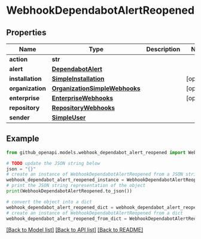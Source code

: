# WebhookDependabotAlertReopened


## Properties

Name | Type | Description | Notes
------------ | ------------- | ------------- | -------------
**action** | **str** |  | 
**alert** | [**DependabotAlert**](DependabotAlert.md) |  | 
**installation** | [**SimpleInstallation**](SimpleInstallation.md) |  | [optional] 
**organization** | [**OrganizationSimpleWebhooks**](OrganizationSimpleWebhooks.md) |  | [optional] 
**enterprise** | [**EnterpriseWebhooks**](EnterpriseWebhooks.md) |  | [optional] 
**repository** | [**RepositoryWebhooks**](RepositoryWebhooks.md) |  | 
**sender** | [**SimpleUser**](SimpleUser.md) |  | 

## Example

```python
from github_openapi.models.webhook_dependabot_alert_reopened import WebhookDependabotAlertReopened

# TODO update the JSON string below
json = "{}"
# create an instance of WebhookDependabotAlertReopened from a JSON string
webhook_dependabot_alert_reopened_instance = WebhookDependabotAlertReopened.from_json(json)
# print the JSON string representation of the object
print(WebhookDependabotAlertReopened.to_json())

# convert the object into a dict
webhook_dependabot_alert_reopened_dict = webhook_dependabot_alert_reopened_instance.to_dict()
# create an instance of WebhookDependabotAlertReopened from a dict
webhook_dependabot_alert_reopened_from_dict = WebhookDependabotAlertReopened.from_dict(webhook_dependabot_alert_reopened_dict)
```
[[Back to Model list]](../README.md#documentation-for-models) [[Back to API list]](../README.md#documentation-for-api-endpoints) [[Back to README]](../README.md)


